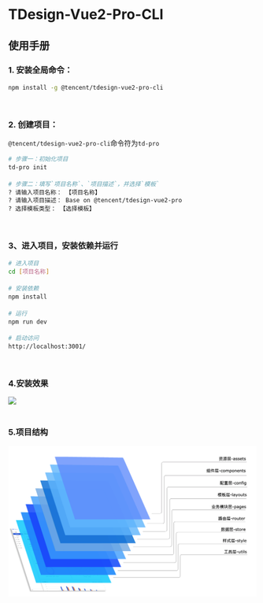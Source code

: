 # TDesign-Vue2-Pro-CLI

## 使用手册

### 1. 安装全局命令：

```sh
npm install -g @tencent/tdesign-vue2-pro-cli
```

<br/>

### 2. 创建项目：

`@tencent/tdesign-vue2-pro-cli`命令符为`td-pro`
```sh
# 步骤一：初始化项目
td-pro init

# 步骤二：填写`项目名称`、`项目描述`，并选择`模板`
? 请输入项目名称： 【项目名称】
? 请输入项目描述： Base on @tencent/tdesign-vue2-pro
? 选择模板类型： 【选择模板】
```

<br/>

### 3、进入项目，安装依赖并运行
```sh
# 进入项目
cd [项目名称]

# 安装依赖
npm install

# 运行
npm run dev

# 启动访问
http://localhost:3001/
```

<br/>

### 4.安装效果
<img src="docs/20210627-142732.png" width="1024">

<br/>
<br/>

### 5.项目结构
<img src="docs/20210627-114325.png" width="1024">
